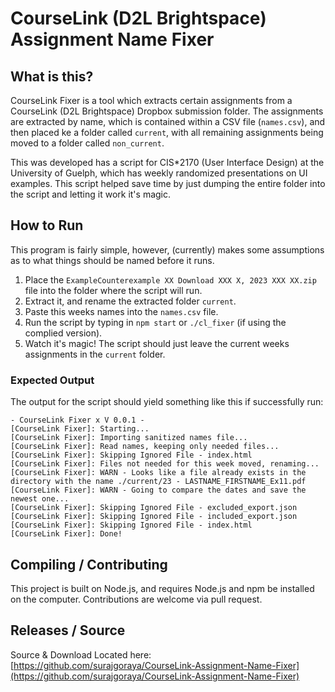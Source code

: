 # CourseLink (D2L Brightspace) Assignment Name Fixer
## What is this?

CourseLink Fixer is a tool which extracts certain assignments from a CourseLink (D2L Brightspace) Dropbox submission folder. 
The assignments are extracted by name, which is contained within a CSV file (`names.csv`), and then placed ke a folder called `current`,
with all remaining assignments being moved to a folder called `non_current`.

This was developed has a script for CIS*2170 (User Interface Design) at the University of Guelph, which has weekly randomized presentations on UI examples. This script helped save time by just dumping the entire folder into the script and letting it work it's magic.

## How to Run

This program is fairly simple, however, (currently) makes some assumptions as to what things should be named before it runs.

1. Place the `ExampleCounterexample XX Download XXX X, 2023 XXX XX.zip` file into the folder where the script will run.
2. Extract it, and rename the extracted folder `current`.
3. Paste this weeks names into the `names.csv` file.
4. Run the script by typing in `npm start` or `./cl_fixer` (if using the complied version).
5. Watch it's magic! The script should just leave the current weeks assignments in the `current` folder.

### Expected Output

The output for the script should yield something like this if successfully run:
```
- CourseLink Fixer x V 0.0.1 - 
[CourseLink Fixer]: Starting...
[CourseLink Fixer]: Importing sanitized names file...
[CourseLink Fixer]: Read names, keeping only needed files...
[CourseLink Fixer]: Skipping Ignored File - index.html
[CourseLink Fixer]: Files not needed for this week moved, renaming...
[CourseLink Fixer]: WARN - Looks like a file already exists in the directory with the name ./current/23 - LASTNAME_FIRSTNAME_Ex11.pdf
[CourseLink Fixer]: WARN - Going to compare the dates and save the newest one...
[CourseLink Fixer]: Skipping Ignored File - excluded_export.json
[CourseLink Fixer]: Skipping Ignored File - included_export.json
[CourseLink Fixer]: Skipping Ignored File - index.html
[CourseLink Fixer]: Done!

```

## Compiling / Contributing

This project is built on Node.js, and requires Node.js and npm be installed on the computer. Contributions are welcome via pull request.

## Releases / Source
Source & Download Located here: [https://github.com/surajgoraya/CourseLink-Assignment-Name-Fixer](https://github.com/surajgoraya/CourseLink-Assignment-Name-Fixer)